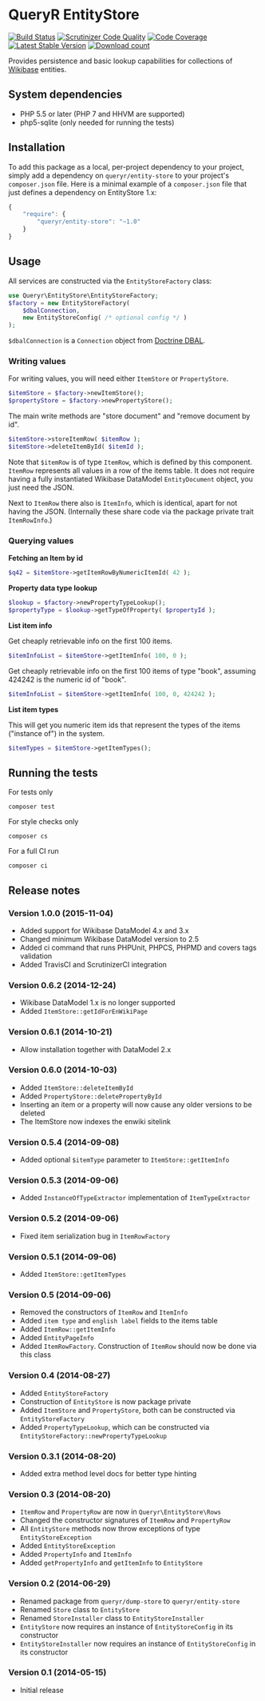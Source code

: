 # QueryR EntityStore

[![Build Status](https://secure.travis-ci.org/JeroenDeDauw/EntityStore.png?branch=master)](http://travis-ci.org/JeroenDeDauw/EntityStore)
[![Scrutinizer Code Quality](https://scrutinizer-ci.com/g/JeroenDeDauw/EntityStore/badges/quality-score.png?b=master)](https://scrutinizer-ci.com/g/JeroenDeDauw/EntityStore/?branch=master)
[![Code Coverage](https://scrutinizer-ci.com/g/JeroenDeDauw/EntityStore/badges/coverage.png?b=master)](https://scrutinizer-ci.com/g/JeroenDeDauw/EntityStore/?branch=master)
[![Latest Stable Version](https://poser.pugx.org/queryr/entity-store/version.png)](https://packagist.org/packages/queryr/entity-store)
[![Download count](https://poser.pugx.org/queryr/entity-store/d/total.png)](https://packagist.org/packages/queryr/entity-store)

Provides persistence and basic lookup capabilities for collections of
[Wikibase](http://wikiba.se) entities.

## System dependencies

* PHP 5.5 or later (PHP 7 and HHVM are supported)
* php5-sqlite (only needed for running the tests)

## Installation

To add this package as a local, per-project dependency to your project, simply add a
dependency on `queryr/entity-store` to your project's `composer.json` file.
Here is a minimal example of a `composer.json` file that just defines a dependency on
EntityStore 1.x:

```js
{
    "require": {
        "queryr/entity-store": "~1.0"
    }
}
```

## Usage

All services are constructed via the `EntityStoreFactory` class:

```php
use Queryr\EntityStore\EntityStoreFactory;
$factory = new EntityStoreFactory(
	$dbalConnection,
	new EntityStoreConfig( /* optional config */ )
);
```

`$dbalConnection` is a `Connection` object from [Doctrine DBAL](https://github.com/doctrine/dbal).

### Writing values

For writing values, you will need either `ItemStore` or `PropertyStore`.

```php
$itemStore = $factory->newItemStore();
$propertyStore = $factory->newPropertyStore();
```

The main write methods are "store document" and "remove document by id".

```php
$itemStore->storeItemRow( $itemRow );
$itemStore->deleteItemById( $itemId );
```

Note that `$itemRow` is of type `ItemRow`, which is defined by this component. `ItemRow` represents
all values in a row of the items table. It does not require having a fully instantiated Wikibase
DataModel `EntityDocument` object, you just need the JSON.

Next to `ItemRow` there also is `ItemInfo`, which is identical, apart for not having the JSON.
(Internally these share code via the package private trait `ItemRowInfo`.)

### Querying values

**Fetching an Item by id**

```php
$q42 = $itemStore->getItemRowByNumericItemId( 42 );
```

**Property data type lookup**

```php
$lookup = $factory->newPropertyTypeLookup();
$propertyType = $lookup->getTypeOfProperty( $propertyId );
```

**List item info**

Get cheaply retrievable info on the first 100 items.

```php
$itemInfoList = $itemStore->getItemInfo( 100, 0 );
```

Get cheaply retrievable info on the first 100 items of type "book", assuming 424242 is the numeric id of "book".

```php
$itemInfoList = $itemStore->getItemInfo( 100, 0, 424242 );
```

**List item types**

This will get you numeric item ids that represent the types of the items ("instance of") in the system.

```php
$itemTypes = $itemStore->getItemTypes();
```

## Running the tests

For tests only

    composer test

For style checks only

	composer cs

For a full CI run

	composer ci

## Release notes

### Version 1.0.0 (2015-11-04)

* Added support for Wikibase DataModel 4.x and 3.x
* Changed minimum Wikibase DataModel version to 2.5
* Added ci command that runs PHPUnit, PHPCS, PHPMD and covers tags validation
* Added TravisCI and ScrutinizerCI integration

### Version 0.6.2 (2014-12-24)

* Wikibase DataModel 1.x is no longer supported
* Added `ItemStore::getIdForEnWikiPage`

### Version 0.6.1 (2014-10-21)

* Allow installation together with DataModel 2.x

### Version 0.6.0 (2014-10-03)

* Added `ItemStore::deleteItemById`
* Added `PropertyStore::deletePropertyById`
* Inserting an item or a property will now cause any older versions to be deleted
* The ItemStore now indexes the enwiki sitelink

### Version 0.5.4 (2014-09-08)

* Added optional `$itemType` parameter to `ItemStore::getItemInfo`

### Version 0.5.3 (2014-09-06)

* Added `InstanceOfTypeExtractor` implementation of `ItemTypeExtractor`

### Version 0.5.2 (2014-09-06)

* Fixed item serialization bug in `ItemRowFactory`

### Version 0.5.1 (2014-09-06)

* Added `ItemStore::getItemTypes`

### Version 0.5 (2014-09-06)

* Removed the constructors of `ItemRow` and `ItemInfo`
* Added `item type` and `english label` fields to the items table
* Added `ItemRow::getItemInfo`
* Added `EntityPageInfo`
* Added `ItemRowFactory`. Construction of `ItemRow` should now be done via this class

### Version 0.4 (2014-08-27)

* Added `EntityStoreFactory`
* Construction of `EntityStore` is now package private
* Added `ItemStore` and `PropertyStore`, both can be constructed via `EntityStoreFactory`
* Added `PropertyTypeLookup`, which can be constructed via `EntityStoreFactory::newPropertyTypeLookup`

### Version 0.3.1 (2014-08-20)

* Added extra method level docs for better type hinting

### Version 0.3 (2014-08-20)

* `ItemRow` and `PropertyRow` are now in `Queryr\EntityStore\Rows`
* Changed the constructor signatures of `ItemRow` and `PropertyRow`
* All `EntityStore` methods now throw exceptions of type `EntityStoreException`
* Added `EntityStoreException`
* Added `PropertyInfo` and `ItemInfo`
* Added `getPropertyInfo` and `getItemInfo` to `EntityStore`

### Version 0.2 (2014-06-29)

* Renamed package from `queryr/dump-store` to `queryr/entity-store`
* Renamed `Store` class to `EntityStore`
* Renamed `StoreInstaller` class to `EntityStoreInstaller`
* `EntityStore` now requires an instance of `EntityStoreConfig` in its constructor
* `EntityStoreInstaller` now requires an instance of `EntityStoreConfig` in its constructor

### Version 0.1 (2014-05-15)

* Initial release
